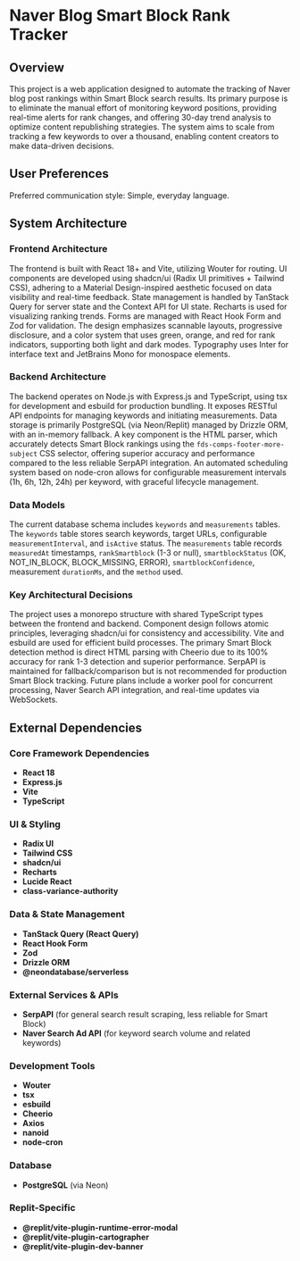 # Naver Blog Smart Block Rank Tracker

## Overview

This project is a web application designed to automate the tracking of Naver blog post rankings within Smart Block search results. Its primary purpose is to eliminate the manual effort of monitoring keyword positions, providing real-time alerts for rank changes, and offering 30-day trend analysis to optimize content republishing strategies. The system aims to scale from tracking a few keywords to over a thousand, enabling content creators to make data-driven decisions.

## User Preferences

Preferred communication style: Simple, everyday language.

## System Architecture

### Frontend Architecture

The frontend is built with React 18+ and Vite, utilizing Wouter for routing. UI components are developed using shadcn/ui (Radix UI primitives + Tailwind CSS), adhering to a Material Design-inspired aesthetic focused on data visibility and real-time feedback. State management is handled by TanStack Query for server state and the Context API for UI state. Recharts is used for visualizing ranking trends. Forms are managed with React Hook Form and Zod for validation. The design emphasizes scannable layouts, progressive disclosure, and a color system that uses green, orange, and red for rank indicators, supporting both light and dark modes. Typography uses Inter for interface text and JetBrains Mono for monospace elements.

### Backend Architecture

The backend operates on Node.js with Express.js and TypeScript, using tsx for development and esbuild for production bundling. It exposes RESTful API endpoints for managing keywords and initiating measurements. Data storage is primarily PostgreSQL (via Neon/Replit) managed by Drizzle ORM, with an in-memory fallback. A key component is the HTML parser, which accurately detects Smart Block rankings using the `fds-comps-footer-more-subject` CSS selector, offering superior accuracy and performance compared to the less reliable SerpAPI integration. An automated scheduling system based on node-cron allows for configurable measurement intervals (1h, 6h, 12h, 24h) per keyword, with graceful lifecycle management.

### Data Models

The current database schema includes `keywords` and `measurements` tables. The `keywords` table stores search keywords, target URLs, configurable `measurementInterval`, and `isActive` status. The `measurements` table records `measuredAt` timestamps, `rankSmartblock` (1-3 or null), `smartblockStatus` (OK, NOT_IN_BLOCK, BLOCK_MISSING, ERROR), `smartblockConfidence`, measurement `durationMs`, and the `method` used.

### Key Architectural Decisions

The project uses a monorepo structure with shared TypeScript types between the frontend and backend. Component design follows atomic principles, leveraging shadcn/ui for consistency and accessibility. Vite and esbuild are used for efficient build processes. The primary Smart Block detection method is direct HTML parsing with Cheerio due to its 100% accuracy for rank 1-3 detection and superior performance. SerpAPI is maintained for fallback/comparison but is not recommended for production Smart Block tracking. Future plans include a worker pool for concurrent processing, Naver Search API integration, and real-time updates via WebSockets.

## External Dependencies

### Core Framework Dependencies
- **React 18**
- **Express.js**
- **Vite**
- **TypeScript**

### UI & Styling
- **Radix UI**
- **Tailwind CSS**
- **shadcn/ui**
- **Recharts**
- **Lucide React**
- **class-variance-authority**

### Data & State Management
- **TanStack Query (React Query)**
- **React Hook Form**
- **Zod**
- **Drizzle ORM**
- **@neondatabase/serverless**

### External Services & APIs
- **SerpAPI** (for general search result scraping, less reliable for Smart Block)
- **Naver Search Ad API** (for keyword search volume and related keywords)

### Development Tools
- **Wouter**
- **tsx**
- **esbuild**
- **Cheerio**
- **Axios**
- **nanoid**
- **node-cron**

### Database
- **PostgreSQL** (via Neon)

### Replit-Specific
- **@replit/vite-plugin-runtime-error-modal**
- **@replit/vite-plugin-cartographer**
- **@replit/vite-plugin-dev-banner**